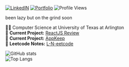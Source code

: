 <!-- https://img.shields.io/static/v1?label=LinkedIN&message=%20&color=blue&logo=linkedin -->
[![LinkedIN](https://img.shields.io/static/v1?label=LinkedIN&message=%20&color=blue&logo=linkedin)](https://www.linkedin.com/in/bishal0922/) 
[![Portfolio](https://img.shields.io/static/v1?label=Portfolio&message=%20&color=green)](https://www.bishalgiri.com/)
![Profile Views](https://komarev.com/ghpvc/?username=bishal0922&color=lightgrey)

been lazy but on the grind soon

👨‍🎓 Computer Science at University of Texas at Arlington  
🚧 **Current Project:** [ReactJS Review](https://github.com/bishal0922/reactjs-review) </br>
🚧 **Current Project:** [AppKeep](https://github.com/bishal0922/appkeep)
</br>
🚧 **Leetcode Notes:** [L-N-eetcode](https://github.com/bishal0922/-l-n-eetcode)

![GitHub stats](https://github-readme-stats.vercel.app/api?username=bishal0922&show_icons=true&theme=github_dark)  
![Top Langs](https://github-readme-stats.vercel.app/api/top-langs/?username=bishal0922&layout=compact)

